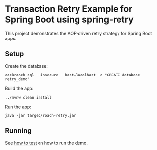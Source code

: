 # Transaction Retry Example for Spring Boot using spring-retry

This project demonstrates the AOP-driven retry strategy for
Spring Boot apps.

## Setup

Create the database:

    cockroach sql --insecure --host=localhost -e "CREATE database retry_demo"

Build the app:

    ../mvnw clean install

Run the app:

    java -jar target/roach-retry.jar

## Running

See [how to test](../HOW-TO-TEST.md) on how to run the demo.